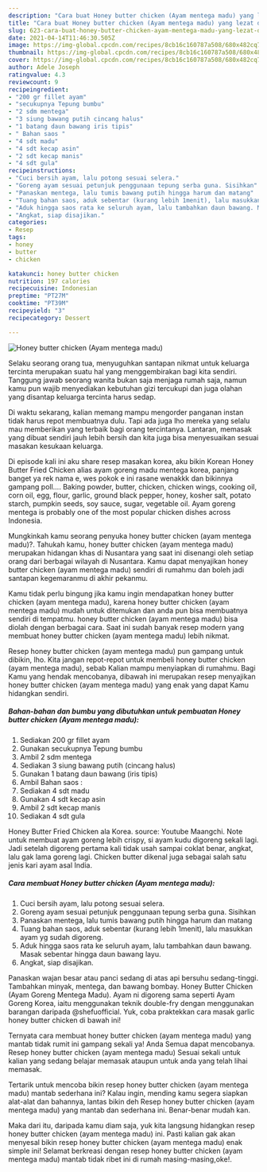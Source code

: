 ```yaml
---
description: "Cara buat Honey butter chicken (Ayam mentega madu) yang lezat dan Mudah Dibuat"
title: "Cara buat Honey butter chicken (Ayam mentega madu) yang lezat dan Mudah Dibuat"
slug: 623-cara-buat-honey-butter-chicken-ayam-mentega-madu-yang-lezat-dan-mudah-dibuat
date: 2021-04-14T11:46:30.505Z
image: https://img-global.cpcdn.com/recipes/8cb16c160787a508/680x482cq70/honey-butter-chicken-ayam-mentega-madu-foto-resep-utama.jpg
thumbnail: https://img-global.cpcdn.com/recipes/8cb16c160787a508/680x482cq70/honey-butter-chicken-ayam-mentega-madu-foto-resep-utama.jpg
cover: https://img-global.cpcdn.com/recipes/8cb16c160787a508/680x482cq70/honey-butter-chicken-ayam-mentega-madu-foto-resep-utama.jpg
author: Adele Joseph
ratingvalue: 4.3
reviewcount: 9
recipeingredient:
- "200 gr fillet ayam"
- "secukupnya Tepung bumbu"
- "2 sdm mentega"
- "3 siung bawang putih cincang halus"
- "1 batang daun bawang iris tipis"
- " Bahan saos "
- "4 sdt madu"
- "4 sdt kecap asin"
- "2 sdt kecap manis"
- "4 sdt gula"
recipeinstructions:
- "Cuci bersih ayam, lalu potong sesuai selera."
- "Goreng ayam sesuai petunjuk penggunaan tepung serba guna. Sisihkan"
- "Panaskan mentega, lalu tumis bawang putih hingga harum dan matang"
- "Tuang bahan saos, aduk sebentar (kurang lebih 1menit), lalu masukkan ayam yg sudah digoreng."
- "Aduk hingga saos rata ke seluruh ayam, lalu tambahkan daun bawang. Masak sebentar hingga daun bawang layu."
- "Angkat, siap disajikan."
categories:
- Resep
tags:
- honey
- butter
- chicken

katakunci: honey butter chicken 
nutrition: 197 calories
recipecuisine: Indonesian
preptime: "PT27M"
cooktime: "PT39M"
recipeyield: "3"
recipecategory: Dessert

---
```



![Honey butter chicken (Ayam mentega madu)](https://img-global.cpcdn.com/recipes/8cb16c160787a508/680x482cq70/honey-butter-chicken-ayam-mentega-madu-foto-resep-utama.jpg)

Selaku seorang orang tua, menyuguhkan santapan nikmat untuk keluarga tercinta merupakan suatu hal yang menggembirakan bagi kita sendiri. Tanggung jawab seorang  wanita bukan saja menjaga rumah saja, namun kamu pun wajib menyediakan kebutuhan gizi tercukupi dan juga olahan yang disantap keluarga tercinta harus sedap.

Di waktu  sekarang, kalian memang mampu mengorder panganan instan tidak harus repot membuatnya dulu. Tapi ada juga lho mereka yang selalu mau memberikan yang terbaik bagi orang tercintanya. Lantaran, memasak yang dibuat sendiri jauh lebih bersih dan kita juga bisa menyesuaikan sesuai masakan kesukaan keluarga. 

Di episode kali ini aku share resep masakan korea, aku bikin Korean Honey Butter Fried Chicken alias ayam goreng madu mentega korea, panjang banget ya rek nama e, wes pokok e ini rasane wenakkk dan bikinnya gampang poll…. Baking powder, butter, chicken, chicken wings, cooking oil, corn oil, egg, flour, garlic, ground black pepper, honey, kosher salt, potato starch, pumpkin seeds, soy sauce, sugar, vegetable oil. Ayam goreng mentega is probably one of the most popular chicken dishes across Indonesia.

Mungkinkah kamu seorang penyuka honey butter chicken (ayam mentega madu)?. Tahukah kamu, honey butter chicken (ayam mentega madu) merupakan hidangan khas di Nusantara yang saat ini disenangi oleh setiap orang dari berbagai wilayah di Nusantara. Kamu dapat menyajikan honey butter chicken (ayam mentega madu) sendiri di rumahmu dan boleh jadi santapan kegemaranmu di akhir pekanmu.

Kamu tidak perlu bingung jika kamu ingin mendapatkan honey butter chicken (ayam mentega madu), karena honey butter chicken (ayam mentega madu) mudah untuk ditemukan dan anda pun bisa membuatnya sendiri di tempatmu. honey butter chicken (ayam mentega madu) bisa diolah dengan berbagai cara. Saat ini sudah banyak resep modern yang membuat honey butter chicken (ayam mentega madu) lebih nikmat.

Resep honey butter chicken (ayam mentega madu) pun gampang untuk dibikin, lho. Kita jangan repot-repot untuk membeli honey butter chicken (ayam mentega madu), sebab Kalian mampu menyiapkan di rumahmu. Bagi Kamu yang hendak mencobanya, dibawah ini merupakan resep menyajikan honey butter chicken (ayam mentega madu) yang enak yang dapat Kamu hidangkan sendiri.

<!--inarticleads1-->

##### Bahan-bahan dan bumbu yang dibutuhkan untuk pembuatan Honey butter chicken (Ayam mentega madu):

1. Sediakan 200 gr fillet ayam
1. Gunakan secukupnya Tepung bumbu
1. Ambil 2 sdm mentega
1. Sediakan 3 siung bawang putih (cincang halus)
1. Gunakan 1 batang daun bawang (iris tipis)
1. Ambil  Bahan saos :
1. Sediakan 4 sdt madu
1. Gunakan 4 sdt kecap asin
1. Ambil 2 sdt kecap manis
1. Sediakan 4 sdt gula


Honey Butter Fried Chicken ala Korea. source: Youtube Maangchi. Note untuk membuat ayam goreng lebih crispy, si ayam kudu digoreng sekali lagi. Jadi setelah digoreng pertama kali tidak usah sampai coklat benar, angkat, lalu gak lama goreng lagi. Chicken butter dikenal juga sebagai salah satu jenis kari ayam asal India. 

<!--inarticleads2-->

##### Cara membuat Honey butter chicken (Ayam mentega madu):

1. Cuci bersih ayam, lalu potong sesuai selera.
1. Goreng ayam sesuai petunjuk penggunaan tepung serba guna. Sisihkan
1. Panaskan mentega, lalu tumis bawang putih hingga harum dan matang
1. Tuang bahan saos, aduk sebentar (kurang lebih 1menit), lalu masukkan ayam yg sudah digoreng.
1. Aduk hingga saos rata ke seluruh ayam, lalu tambahkan daun bawang. Masak sebentar hingga daun bawang layu.
1. Angkat, siap disajikan.


Panaskan wajan besar atau panci sedang di atas api bersuhu sedang-tinggi. Tambahkan minyak, mentega, dan bawang bombay. Honey Butter Chicken (Ayam Goreng Mentega Madu). Ayam ni digoreng sama seperti Ayam Goreng Korea, iaitu menggunakan teknik double-fry dengan menggunakan barangan daripada @shefuofficial. Yuk, coba praktekkan cara masak garlic honey butter chicken di bawah ini! 

Ternyata cara membuat honey butter chicken (ayam mentega madu) yang mantab tidak rumit ini gampang sekali ya! Anda Semua dapat mencobanya. Resep honey butter chicken (ayam mentega madu) Sesuai sekali untuk kalian yang sedang belajar memasak ataupun untuk anda yang telah lihai memasak.

Tertarik untuk mencoba bikin resep honey butter chicken (ayam mentega madu) mantab sederhana ini? Kalau ingin, mending kamu segera siapkan alat-alat dan bahannya, lantas bikin deh Resep honey butter chicken (ayam mentega madu) yang mantab dan sederhana ini. Benar-benar mudah kan. 

Maka dari itu, daripada kamu diam saja, yuk kita langsung hidangkan resep honey butter chicken (ayam mentega madu) ini. Pasti kalian gak akan menyesal bikin resep honey butter chicken (ayam mentega madu) enak simple ini! Selamat berkreasi dengan resep honey butter chicken (ayam mentega madu) mantab tidak ribet ini di rumah masing-masing,oke!.

